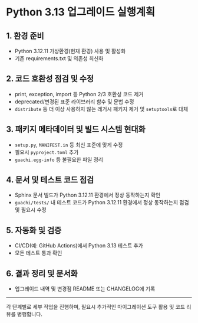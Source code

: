 # Python 3.13 업그레이드 실행계획

## 1. 환경 준비
- Python 3.12.11 가상환경(현재 환경) 사용 및 활성화
- 기존 requirements.txt 및 의존성 최신화

## 2. 코드 호환성 점검 및 수정
- print, exception, import 등 Python 2/3 호환성 코드 제거
- deprecated/변경된 표준 라이브러리 함수 및 문법 수정
- `distribute` 등 더 이상 사용하지 않는 레거시 패키지 제거 및 `setuptools`로 대체

## 3. 패키지 메타데이터 및 빌드 시스템 현대화
- `setup.py`, `MANIFEST.in` 등 최신 표준에 맞게 수정
- 필요시 `pyproject.toml` 추가
- `guachi.egg-info` 등 불필요한 파일 정리

## 4. 문서 및 테스트 코드 점검
- Sphinx 문서 빌드가 Python 3.12.11 환경에서 정상 동작하는지 확인
- `guachi/tests/` 내 테스트 코드가 Python 3.12.11 환경에서 정상 동작하는지 점검 및 필요시 수정

## 5. 자동화 및 검증
- CI/CD(예: GitHub Actions)에서 Python 3.13 테스트 추가
- 모든 테스트 통과 확인

## 6. 결과 정리 및 문서화
- 업그레이드 내역 및 변경점 README 또는 CHANGELOG에 기록

---

각 단계별로 세부 작업을 진행하며, 필요시 추가적인 마이그레이션 도구 활용 및 코드 리뷰를 병행합니다.
